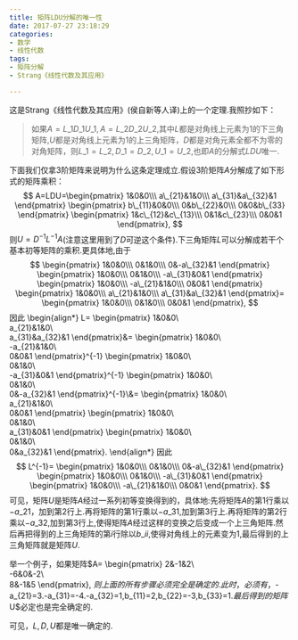 ```yaml
---
title: 矩阵LDU分解的唯一性
date: 2017-07-27 23:18:29
categories:
- 数学
- 线性代数
tags:
- 矩阵分解
- Strang《线性代数及其应用》

---
```

这是Strang《线性代数及其应用》(侯自新等人译)上的一个定理.我照抄如下：

> 如果$A=L\_1D\_1U\_1,A=L\_2D\_2U\_2$,其中$L$都是对角线上元素为$1$的下三角矩阵,$U$都是对角线上元素为$1$的上三角矩阵，$D$都是对角元素全都不为零的对角矩阵，则$L\_1=L\_2,D\_1=D\_2,U\_1=U\_2$,也即$A$的分解式$LDU$唯一.

下面我们仅拿$3$阶矩阵来说明为什么这条定理成立.假设$3$阶矩阵$A$分解成了如下形式的矩阵乘积：
$$
A=LDU=\begin{pmatrix}
  1&0&0\\\
a\_{21}&1&0\\\
a\_{31}&a\_{32}&1
\end{pmatrix}
\begin{pmatrix}
  b\_{11}&0&0\\\
0&b\_{22}&0\\\
0&0&b\_{33}
\end{pmatrix}
\begin{pmatrix}
  1&c\_{12}&c\_{13}\\\
0&1&c\_{23}\\\
0&0&1
\end{pmatrix},
$$
则$U=D^{-1}L^{-1}A$(注意这里用到了$D$可逆这个条件).下三角矩阵$L$可以分解成若干个基本初等矩阵的乘积.更具体地,由于
$$
\begin{pmatrix}
  1&0&0\\\
0&1&0\\\
0&-a\_{32}&1
\end{pmatrix}
\begin{pmatrix}
  1&0&0\\\
0&1&0\\\
-a\_{31}&0&1
\end{pmatrix}
\begin{pmatrix}
  1&0&0\\\
-a\_{21}&1&0\\\
0&0&1
\end{pmatrix}
\begin{pmatrix}
  1&0&0\\\
a\_{21}&1&0\\\
a\_{31}&a\_{32}&1
\end{pmatrix}=
\begin{pmatrix}
  1&0&0\\\
0&1&0\\\
0&0&1
\end{pmatrix},
$$
因此
\begin{align\*}
L=
\begin{pmatrix}
  1&0&0\\\
a\_{21}&1&0\\\
a\_{31}&a\_{32}&1
\end{pmatrix}&=
\begin{pmatrix}
  1&0&0\\\
-a\_{21}&1&0\\\
0&0&1
\end{pmatrix}^{-1}
\begin{pmatrix}
  1&0&0\\\
0&1&0\\\
-a\_{31}&0&1
\end{pmatrix}^{-1}
\begin{pmatrix}
  1&0&0\\\
0&1&0\\\
0&-a\_{32}&1
\end{pmatrix}^{-1}\\\&=
                      \begin{pmatrix}
                        1&0&0\\\
a\_{21}&1&0\\\
0&0&1
                      \end{pmatrix}
     \begin{pmatrix}
       1&0&0\\\
0&1&0\\\
a\_{31}&0&1
     \end{pmatrix}
          \begin{pmatrix}
            1&0&0\\\
0&1&0\\\
0&a\_{32}&1
          \end{pmatrix}.
\end{align\*}
因此
$$
L^{-1}=
\begin{pmatrix}
  1&0&0\\\
0&1&0\\\
0&-a\_{32}&1
\end{pmatrix}
\begin{pmatrix}
  1&0&0\\\
0&1&0\\\
-a\_{31}&0&1
\end{pmatrix}
\begin{pmatrix}
  1&0&0\\\
-a\_{21}&1&0\\\
0&0&1
\end{pmatrix}.
$$
可见，矩阵$U$是矩阵$A$经过一系列初等变换得到的，具体地:先将矩阵$A$的第$1$行乘以$-a\_{21}$，加到第$2$行上.再将矩阵的第$1$行乘以$-a\_{31}$,加到第$3$行上.再将矩阵的第$2$行乘以$-a\_{32}$,加到第$3$行上,使得矩阵$A$经过这样的变换之后变成一个上三角矩阵.然后再把得到的上三角矩阵的第$i$行除以$b\_{ii}$,使得对角线上的元素变为$1$,最后得到的上三角矩阵就是矩阵$U$.

举一个例子，如果矩阵$A=
\begin{pmatrix}
  2&-1&2\\\
-6&0&-2\\\
8&-1&5
\end{pmatrix},
$则上面的所有步骤必须完全是确定的.此时，必须有，$-a\_{21}=3$.$-a\_{31}=-4$.$-a\_{32}=1$,$b\_{11}=2,b\_{22}=-3,b\_{33}=1$.最后得到的矩阵$U$必定也是完全确定的.


可见，$L,D,U$都是唯一确定的.